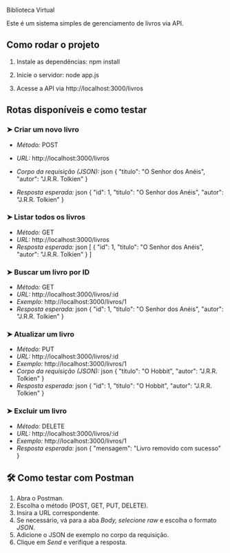 Biblioteca Virtual 

Este é um sistema simples de gerenciamento de livros via API.

##  Como rodar o projeto

1. Instale as dependências:
   npm install
   
2. Inicie o servidor:
   node app.js
   
3. Acesse a API via http://localhost:3000/livros

##  Rotas disponíveis e como testar

### ➤ Criar um novo livro
- *Método:* POST
- *URL:* http://localhost:3000/livros
- *Corpo da requisição (JSON):*
  json
  {
    "titulo": "O Senhor dos Anéis",
    "autor": "J.R.R. Tolkien"
  }
  
- *Resposta esperada:*
  json
  {
    "id": 1,
    "titulo": "O Senhor dos Anéis",
    "autor": "J.R.R. Tolkien"
  }
  


### ➤ Listar todos os livros
- *Método:* GET
- *URL:* http://localhost:3000/livros
- *Resposta esperada:*
  json
  [
    {
      "id": 1,
      "titulo": "O Senhor dos Anéis",
      "autor": "J.R.R. Tolkien"
    }
  ]
  


### ➤ Buscar um livro por ID
- *Método:* GET
- *URL:* http://localhost:3000/livros/:id
- *Exemplo:* http://localhost:3000/livros/1
- *Resposta esperada:*
  json
  {
    "id": 1,
    "titulo": "O Senhor dos Anéis",
    "autor": "J.R.R. Tolkien"
  }

### ➤ Atualizar um livro
- *Método:* PUT
- *URL:* http://localhost:3000/livros/:id
- *Exemplo:* http://localhost:3000/livros/1
- *Corpo da requisição (JSON):*
  json
  {
    "titulo": "O Hobbit",
    "autor": "J.R.R. Tolkien"
  }
- *Resposta esperada:*
  json
  {
    "id": 1,
    "titulo": "O Hobbit",
    "autor": "J.R.R. Tolkien"
  }
  
### ➤ Excluir um livro
- *Método:* DELETE
- *URL:* http://localhost:3000/livros/:id
- *Exemplo:* http://localhost:3000/livros/1
- *Resposta esperada:*
  json
  {
    "mensagem": "Livro removido com sucesso"
  }
  

## 🛠 Como testar com Postman
1. Abra o Postman.
2. Escolha o método (POST, GET, PUT, DELETE).
3. Insira a URL correspondente.
4. Se necessário, vá para a aba *Body, selecione* *raw* e escolha o formato *JSON*.
5. Adicione o JSON de exemplo no corpo da requisição.
6. Clique em *Send* e verifique a resposta.
 
